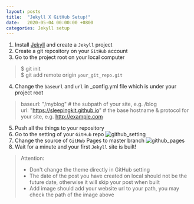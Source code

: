 ```yaml
---
layout: posts
title:  "Jekyll X GitHub Setup!"
date:   2020-05-04 00:00:00 +0800
categories: Jekyll setup 
---
```

1. Install [Jekyll](https://jekyllrb.com/) and create a `Jekyll` project
2. Create a git repository on your `GitHub` account
3. Go to the project root on your local computer
> $ git init  
> $ git add remote origin `your_git_repo.git`  
4. Change the `baseurl` and `url` in _config.yml file which is under your project root   
> baseurl: "/myblog" # the subpath of your site, e.g. /blog  
> url: "https://sleepingkit.github.io" # the base hostname & protocol for your site, e.g. http://example.com  
5. Push all the things to your repository
6. Go to the setting of your `GitHub` repo
![github_setting](https://sleepingkit.github.io/myblog/assets/github_setting.png)
7. Change the source of `GitHub` Pages to master branch
![github_pages](https://sleepingkit.github.io/myblog/assets/github_pages.png)
8. Wait for a minute and your first `Jekyll` site is built!



> Attention:
>
> * Don't change the theme directly in GitHub setting
> * The date of the post you have created on local should not be the future date, otherwise it will skip your post when built
> * Add image should add your website url to your path, you may check the path of the image above
